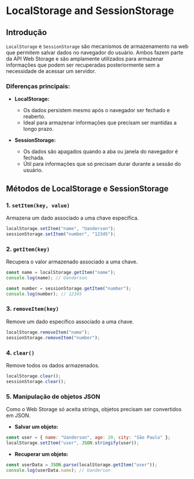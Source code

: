 # LocalStorage and SessionStorage

## Introdução

`LocalStorage` e `SessionStorage` são mecanismos de armazenamento na web que permitem salvar dados no navegador do usuário. Ambos fazem parte da API Web Storage e são amplamente utilizados para armazenar informações que podem ser recuperadas posteriormente sem a necessidade de acessar um servidor.

### Diferenças principais:

- **LocalStorage:**

  - Os dados persistem mesmo após o navegador ser fechado e reaberto.
  - Ideal para armazenar informações que precisam ser mantidas a longo prazo.

- **SessionStorage:**
  - Os dados são apagados quando a aba ou janela do navegador é fechada.
  - Útil para informações que só precisam durar durante a sessão do usuário.

## Métodos de LocalStorage e SessionStorage

### 1. `setItem(key, value)`

Armazena um dado associado a uma chave específica.

```javascript
localStorage.setItem("name", "Uanderson");
sessionStorage.setItem("number", "12345");
```

### 2. `getItem(key)`

Recupera o valor armazenado associado a uma chave.

```javascript
const name = localStorage.getItem("name");
console.log(name); // Uanderson

const number = sessionStorage.getItem("number");
console.log(number); // 12345
```

### 3. `removeItem(key)`

Remove um dado específico associado a uma chave.

```javascript
localStorage.removeItem("name");
sessionStorage.removeItem("number");
```

### 4. `clear()`

Remove todos os dados armazenados.

```javascript
localStorage.clear();
sessionStorage.clear();
```

### 5. Manipulação de objetos JSON

Como o Web Storage só aceita strings, objetos precisam ser convertidos em JSON.

- **Salvar um objeto:**

```javascript
const user = { name: "Uanderson", age: 20, city: "São Paulo" };
localStorage.setItem("user", JSON.stringify(user));
```

- **Recuperar um objeto:**

```javascript
const userData = JSON.parse(localStorage.getItem("user"));
console.log(userData.name); // Uanderson
```

